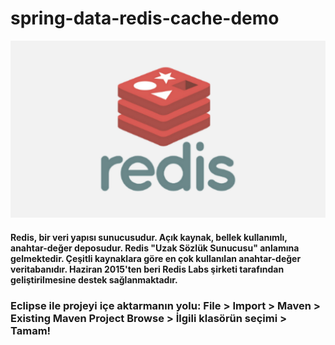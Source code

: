 # spring-data-redis-cache-demo
![Redis](redis.png "Redis, bir veri yapısı sunucusudur. Açık kaynak, bellek kullanımlı, anahtar-değer deposudur.")

#### Redis, bir veri yapısı sunucusudur. Açık kaynak, bellek kullanımlı, anahtar-değer deposudur. Redis "Uzak Sözlük Sunucusu" anlamına gelmektedir. Çeşitli kaynaklara göre en çok kullanılan anahtar-değer veritabanıdır. Haziran 2015'ten beri Redis Labs şirketi tarafından geliştirilmesine destek sağlanmaktadır.

### Eclipse ile projeyi içe aktarmanın yolu: File > Import > Maven > Existing Maven Project Browse > İlgili klasörün seçimi > Tamam!

